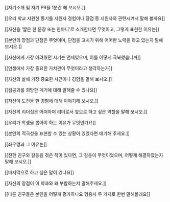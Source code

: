 [[자기소개 및 자기 PR을 1분간 해 보시오.]]

[[우리 학교 지원한 동기를 지원자 경험이나 장점 등 지원자와 관련시켜서 말해 볼까요]]

[[자신을 ‘짧은 한 문장 또는 한마디’로 소개한다면 무엇이고, 그렇게 표현한 이유는]]

[[본인의 장점과 단점은 무엇이며, 단점을 고치기 위해 어떠한 노력을 하고 있는지 말해 보시오.]]

[[자신에게 가장 어려웠던 시기는 언제였으며, 이를 어떻게 극복했습니까]]

[[인생에서 가장 중요한 가치관이 무엇이라고 생각하는가]]

[[자신의 삶에 가장 중요한 사건이나 경험을 말해 보시오.]]

[[컴공과를 희망한 계기에 대해 말해줄 수 있나요]]

[[자신이 도전을 한 경험에 대해 이야기해 보시오.]]

[[자신의 리더십은 어떠하며 리더로서 앞으로 하고 싶은 역할을 말해 보시오.]]

[[우리가 학생을 뽑아야 하는 이유가 무엇인가요]]

[[본인의 적극성을 표현할 수 있는 상황이 있었다면 얘기해 주세요.]]

[[좌우명과 그 이유는]]

[[친한 친구와 갈등을 겪은 적이 있다면, 그 갈등이 무엇이었으며, 어떻게 해결하였는지 말해 보시오.]]

[[마지막으로 하고 싶은 말이 있나요]]

[[자신의 장점이 이 학과와 왜 부합하는지 말해주세요.]]

[[다른 친구들은 본인을 어떻게 평가하나요 형용사 두 가지로 한번 말해볼래요]]